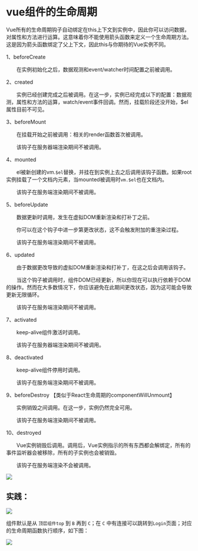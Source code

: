 # vue组件的生命周期

Vue所有的生命周期钩子自动绑定在this上下文到实例中，因此你可以访问数据，对属性和方法进行运算。这意味着你不能使用箭头函数来定义一个生命周期方法。这是因为箭头函数绑定了父上下文，因此this与你期待的Vue实例不同。

1、beforeCreate

　　在实例初始化之后，数据观测和event/watcher时间配置之前被调用。

2、created

　　实例已经创建完成之后被调用。在这一步，实例已经完成以下的配置：数据观测，属性和方法的运算，watch/event事件回调。然而，挂载阶段还没开始，$el属性目前不可见。

3、beforeMount

　　在挂载开始之前被调用：相关的render函数首次被调用。

　　该钩子在服务器端渲染期间不被调用。

4、mounted

　　el被新创建的vm.`$el`替换，并挂在到实例上去之后调用该钩子函数。如果root实例挂载了一个文档内元素，当mounted被调用时`vm.$el`也在文档内。

　　该钩子在服务端渲染期间不被调用。

5、beforeUpdate

　　数据更新时调用，发生在虚拟DOM重新渲染和打补丁之前。

　　你可以在这个钩子中进一步第更改状态，这不会触发附加的重渲染过程。

　　该钩子在服务端渲染期间不被调用。

6、updated

　　由于数据更改导致的虚拟DOM重新渲染和打补丁，在这之后会调用该钩子。

　　当这个钩子被调用时，组件DOM已经更新，所以你现在可以执行依赖于DOM的操作。然而在大多数情况下，你应该避免在此期间更改状态，因为这可能会导致更新无限循环。

　　该钩子在服务端渲染期间不被调用。

7、activated

　　keep-alive组件激活时调用。

　　该钩子在服务器端渲染期间不被调用。

8、deactivated

　　keep-alive组件停用时调用。

　　该钩子在服务端渲染期间不被调用。

9、beforeDestroy 【类似于React生命周期的componentWillUnmount】

　　实例销毁之间调用。在这一步，实例仍然完全可用。

　　该钩子在服务端渲染期间不被调用。

10、destroyed

　　Vue实例销毁后调用。调用后，Vue实例指示的所有东西都会解绑定，所有的事件监听器会被移除，所有的子实例也会被销毁。

　　该钩子在服务端渲染不会被调用。



![](https://images2015.cnblogs.com/blog/976007/201704/976007-20170417142235134-338256909.png)



## 实践：

![](/Users/admin/Downloads/WechatIMG172.jpeg)



组件默认是从 `顶层组件top` 到 `B` 再到 `C`；在 `C` 中有连接可以跳转到`Login`页面；对应的生命周期函数执行顺序，如下图：

![](/Users/admin/Downloads/WechatIMG170.png)








